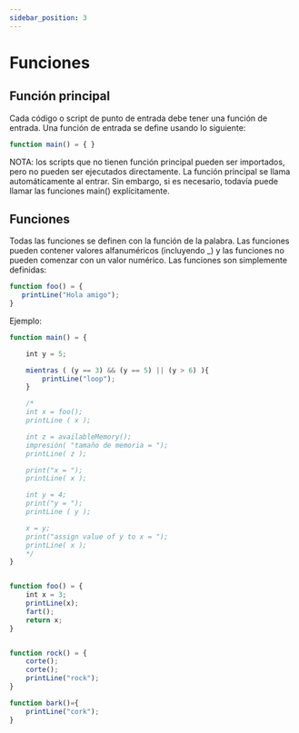 ```yaml
---
sidebar_position: 3
---
```


# Funciones

## Función principal
Cada código o script de punto de entrada debe tener una función de entrada. Una función de entrada se define usando lo siguiente:

```jsx
function main() = { }
```

NOTA: los scripts que no tienen función principal pueden ser importados, pero no pueden ser ejecutados directamente. La función principal se llama automáticamente al entrar. Sin embargo, si es necesario, todavía puede llamar las funciones main() explícitamente.

## Funciones
Todas las funciones se definen con la función de la palabra. Las funciones pueden contener valores alfanuméricos (incluyendo _) y las funciones no pueden comenzar con un valor numérico. Las funciones son simplemente definidas:

```jsx
function foo() = {
   printLine("Hola amigo");
}
```

Ejemplo:

```jsx
function main() = {

    int y = 5;

    mientras ( (y == 3) && (y == 5) || (y > 6) ){
        printLine("loop");
    }

    /*
    int x = foo();
    printLine ( x );

    int z = availableMemory();
    impresión( "tamaño de memoria = ");
    printLine( z );

    print("x = ");
    printLine( x );

    int y = 4;
    print("y = ");
    printLine ( y );

    x = y;
    print("assign value of y to x = ");
    printLine( x );
    */
}


function foo() = {
    int x = 3;
    printLine(x);
    fart();
    return x;
}


function rock() = {
    corte();
    corte();
    printLine("rock");
}

function bark()={
    printLine("cork");
}
```